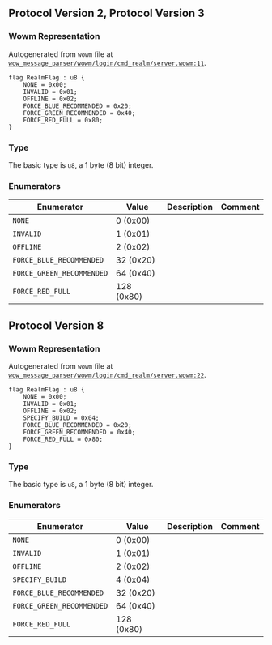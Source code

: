 ## Protocol Version 2, Protocol Version 3

### Wowm Representation

Autogenerated from `wowm` file at [`wow_message_parser/wowm/login/cmd_realm/server.wowm:11`](https://github.com/gtker/wow_messages/tree/main/wow_message_parser/wowm/login/cmd_realm/server.wowm#L11).

```rust,ignore
flag RealmFlag : u8 {
    NONE = 0x00;
    INVALID = 0x01;
    OFFLINE = 0x02;
    FORCE_BLUE_RECOMMENDED = 0x20;
    FORCE_GREEN_RECOMMENDED = 0x40;
    FORCE_RED_FULL = 0x80;
}
```
### Type
The basic type is `u8`, a 1 byte (8 bit) integer.
### Enumerators
| Enumerator | Value  | Description | Comment |
| --------- | -------- | ----------- | ------- |
| `NONE` | 0 (0x00) |  |  |
| `INVALID` | 1 (0x01) |  |  |
| `OFFLINE` | 2 (0x02) |  |  |
| `FORCE_BLUE_RECOMMENDED` | 32 (0x20) |  |  |
| `FORCE_GREEN_RECOMMENDED` | 64 (0x40) |  |  |
| `FORCE_RED_FULL` | 128 (0x80) |  |  |

## Protocol Version 8

### Wowm Representation

Autogenerated from `wowm` file at [`wow_message_parser/wowm/login/cmd_realm/server.wowm:22`](https://github.com/gtker/wow_messages/tree/main/wow_message_parser/wowm/login/cmd_realm/server.wowm#L22).

```rust,ignore
flag RealmFlag : u8 {
    NONE = 0x00;
    INVALID = 0x01;
    OFFLINE = 0x02;
    SPECIFY_BUILD = 0x04;
    FORCE_BLUE_RECOMMENDED = 0x20;
    FORCE_GREEN_RECOMMENDED = 0x40;
    FORCE_RED_FULL = 0x80;
}
```
### Type
The basic type is `u8`, a 1 byte (8 bit) integer.
### Enumerators
| Enumerator | Value  | Description | Comment |
| --------- | -------- | ----------- | ------- |
| `NONE` | 0 (0x00) |  |  |
| `INVALID` | 1 (0x01) |  |  |
| `OFFLINE` | 2 (0x02) |  |  |
| `SPECIFY_BUILD` | 4 (0x04) |  |  |
| `FORCE_BLUE_RECOMMENDED` | 32 (0x20) |  |  |
| `FORCE_GREEN_RECOMMENDED` | 64 (0x40) |  |  |
| `FORCE_RED_FULL` | 128 (0x80) |  |  |


